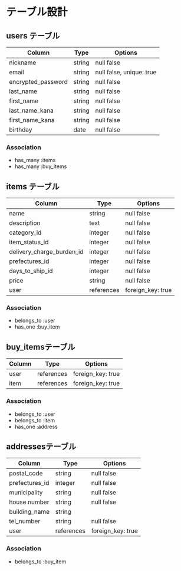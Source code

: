 # テーブル設計

## users テーブル
|Column              |Type    |Options                   |
|------------------- |--------|--------------------------|
| nickname           | string | null false               |
| email              | string | null false, unique: true |
| encrypted_password | string | null false               |
| last_name          | string | null false               |
| first_name         | string | null false               |
| last_name_kana     | string | null false               |
| first_name_kana    | string | null false               |
| birthday           | date   | null false               |

### Association
- has_many :items
- has_many :buy_items


## items テーブル
|Column                     |Type        |Options            |
|---------------------------|------------|-------------------|
| name                      | string     | null false        |
| description               | text       | null false        |
| category_id               | integer    | null false        |
| item_status_id            | integer    | null false        |
| delivery_charge_burden_id | integer    | null false        |
| prefectures_id            | integer    | null false        |
| days_to_ship_id           | integer    | null false        |
| price                     | string     | null false        |
| user                      | references | foreign_key: true |

### Association
- belongs_to :user
- has_one :buy_item


## buy_itemsテーブル
|Column   |Type        |Options            |
|---------|------------|-------------------|
| user    | references | foreign_key: true |
| item    | references | foreign_key: true |

### Association
- belongs_to :user
- belongs_to :item
- has_one :address


## addressesテーブル
|Column          |Type        |Options            |
|--------------- |------------|-------------------|
| postal_code    | string     | null false        |
| prefectures_id | integer    | null false        |
| municipality   | string     | null false        |
| house number   | string     | null false        |
| building_name  | string     |                   |
| tel_number     | string     | null false        |
| user           | references | foreign_key: true |

### Association
- belongs_to :buy_item